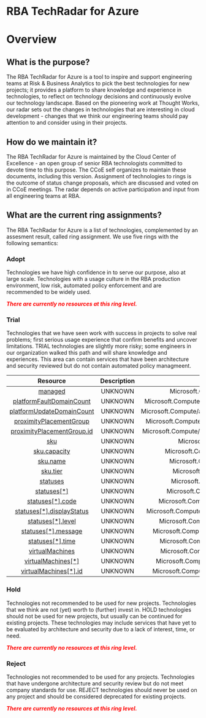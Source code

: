 
RBA TechRadar for Azure
=======================

# Overview

## What is the purpose?


The RBA TechRadar for Azure is a tool to inspire and support engineering teams at Risk & Business Analytics to pick the best technologies for new projects; it provides a platform to share knowledge and experience in technologies, to reflect on technology decisions and continuously evolve our technology landscape.  Based on the pioneering work at Thought Works, our radar sets out the changes in technologies that are interesting in cloud development - changes that we think our engineering teams should pay attention to and consider using in their projects.
## How do we maintain it?


The RBA TechRadar for Azure is maintained by the Cloud Center of Excellence - an open group of senior RBA technologists committed to devote time to this purpose.  The CCoE self organizes to maintain these documents, including this version.  Assignment of technologies to rings is the outcome of status change proposals, which are discussed and voted on in CCoE meetings.  The radar depends on active participation and input from all engineering teams at RBA.
## What are the current ring assignments?


The RBA TechRadar for Azure is a list of technologies, complemented by an assesment result, called ring assignment.  We use five rings with the following semantics:
### Adopt


Technologies we have high confidence in to serve our purpose, also at large scale.  Technologies with a usage culture in the RBA production environment, low risk, automated policy enforcement and are recommended to be widely used.  
  
***<font color="red"> There are currently no resources at this ring level. </font>***
### Trial


Technologies that we have seen work with success in projects to solve real problems;  first serious usage experience that confirm benefits and uncover limitations.  TRIAL technologies are slightly more risky; some engineers in our organization walked this path and will share knowledge and experiences.  This area can contain services that have been architecture and security reviewed but do not contain automated policy managmeent.  

|Resource|Description|Path|Status|
| :---: | :---: | :---: | :---: |
|[managed](https://github.com/openrba/python-azure-techradar/tree/master/Microsoft.Compute/availabilitySets/managed)|UNKNOWN|Microsoft.Compute/availabilitySets/managed|TRIAL|
|[platformFaultDomainCount](https://github.com/openrba/python-azure-techradar/tree/master/Microsoft.Compute/availabilitySets/platformFaultDomainCount)|UNKNOWN|Microsoft.Compute/availabilitySets/platformFaultDomainCount|TRIAL|
|[platformUpdateDomainCount](https://github.com/openrba/python-azure-techradar/tree/master/Microsoft.Compute/availabilitySets/platformUpdateDomainCount)|UNKNOWN|Microsoft.Compute/availabilitySets/platformUpdateDomainCount|TRIAL|
|[proximityPlacementGroup](https://github.com/openrba/python-azure-techradar/tree/master/Microsoft.Compute/availabilitySets/proximityPlacementGroup)|UNKNOWN|Microsoft.Compute/availabilitySets/proximityPlacementGroup|TRIAL|
|[proximityPlacementGroup.id](https://github.com/openrba/python-azure-techradar/tree/master/Microsoft.Compute/availabilitySets/proximityPlacementGroup.id)|UNKNOWN|Microsoft.Compute/availabilitySets/proximityPlacementGroup.id|TRIAL|
|[sku](https://github.com/openrba/python-azure-techradar/tree/master/Microsoft.Compute/availabilitySets/sku)|UNKNOWN|Microsoft.Compute/availabilitySets/sku|TRIAL|
|[sku.capacity](https://github.com/openrba/python-azure-techradar/tree/master/Microsoft.Compute/availabilitySets/sku.capacity)|UNKNOWN|Microsoft.Compute/availabilitySets/sku.capacity|TRIAL|
|[sku.name](https://github.com/openrba/python-azure-techradar/tree/master/Microsoft.Compute/availabilitySets/sku.name)|UNKNOWN|Microsoft.Compute/availabilitySets/sku.name|TRIAL|
|[sku.tier](https://github.com/openrba/python-azure-techradar/tree/master/Microsoft.Compute/availabilitySets/sku.tier)|UNKNOWN|Microsoft.Compute/availabilitySets/sku.tier|TRIAL|
|[statuses](https://github.com/openrba/python-azure-techradar/tree/master/Microsoft.Compute/availabilitySets/statuses)|UNKNOWN|Microsoft.Compute/availabilitySets/statuses|TRIAL|
|[statuses[*]](https://github.com/openrba/python-azure-techradar/tree/master/Microsoft.Compute/availabilitySets/statuses[*])|UNKNOWN|Microsoft.Compute/availabilitySets/statuses[*]|TRIAL|
|[statuses[*].code](https://github.com/openrba/python-azure-techradar/tree/master/Microsoft.Compute/availabilitySets/statuses[*].code)|UNKNOWN|Microsoft.Compute/availabilitySets/statuses[*].code|TRIAL|
|[statuses[*].displayStatus](https://github.com/openrba/python-azure-techradar/tree/master/Microsoft.Compute/availabilitySets/statuses[*].displayStatus)|UNKNOWN|Microsoft.Compute/availabilitySets/statuses[*].displayStatus|TRIAL|
|[statuses[*].level](https://github.com/openrba/python-azure-techradar/tree/master/Microsoft.Compute/availabilitySets/statuses[*].level)|UNKNOWN|Microsoft.Compute/availabilitySets/statuses[*].level|TRIAL|
|[statuses[*].message](https://github.com/openrba/python-azure-techradar/tree/master/Microsoft.Compute/availabilitySets/statuses[*].message)|UNKNOWN|Microsoft.Compute/availabilitySets/statuses[*].message|TRIAL|
|[statuses[*].time](https://github.com/openrba/python-azure-techradar/tree/master/Microsoft.Compute/availabilitySets/statuses[*].time)|UNKNOWN|Microsoft.Compute/availabilitySets/statuses[*].time|TRIAL|
|[virtualMachines](https://github.com/openrba/python-azure-techradar/tree/master/Microsoft.Compute/availabilitySets/virtualMachines)|UNKNOWN|Microsoft.Compute/availabilitySets/virtualMachines|TRIAL|
|[virtualMachines[*]](https://github.com/openrba/python-azure-techradar/tree/master/Microsoft.Compute/availabilitySets/virtualMachines[*])|UNKNOWN|Microsoft.Compute/availabilitySets/virtualMachines[*]|TRIAL|
|[virtualMachines[*].id](https://github.com/openrba/python-azure-techradar/tree/master/Microsoft.Compute/availabilitySets/virtualMachines[*].id)|UNKNOWN|Microsoft.Compute/availabilitySets/virtualMachines[*].id|TRIAL|

### Hold


Technologies not recommended to be used for new projects. Technologies that we think are not (yet) worth to (further) invest in.  HOLD technologies should not be used for new projects, but usually can be continued for existing projects.  These technologies may include services that have yet to be evaluated by architecture and security due to a lack of interest, time, or need.  
  
***<font color="red"> There are currently no resources at this ring level. </font>***
### Reject


Technologies not recommended to be used for any projects. Technologies that have undergone architecture and security review but do not meet company standards for use.  REJECT technologies should never be used on any project and should be considered deprecated for existing projects.  
  
***<font color="red"> There are currently no resources at this ring level. </font>***